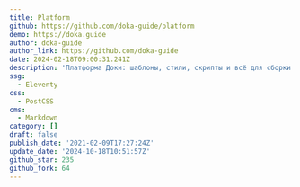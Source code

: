 ```yaml
---
title: Platform
github: https://github.com/doka-guide/platform
demo: https://doka.guide
author: doka-guide
author_link: https://github.com/doka-guide
date: 2024-02-18T09:00:31.241Z
description: 'Платформа Доки: шаблоны, стили, скрипты и всё для сборки сайта'
ssg:
  - Eleventy
css:
  - PostCSS
cms:
  - Markdown
category: []
draft: false
publish_date: '2021-02-09T17:27:24Z'
update_date: '2024-10-18T10:51:57Z'
github_star: 235
github_fork: 64
---
```

